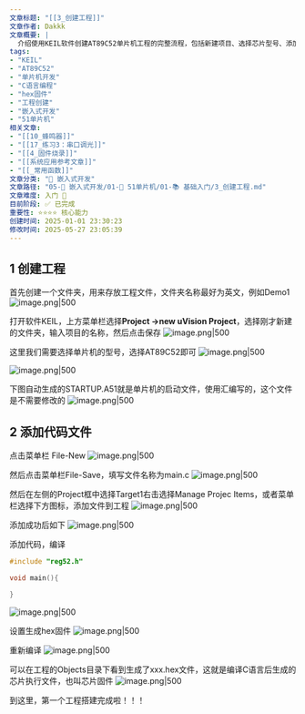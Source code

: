 ```yaml
---
文章标题: "[[3_创建工程]]" 
文章作者: Dakkk
文章概要: |
  介绍使用KEIL软件创建AT89C52单片机工程的完整流程，包括新建项目、选择芯片型号、添加代码文件、编译生成hex固件等基础操作步骤。
tags:
- "KEIL"
- "AT89C52"
- "单片机开发"
- "C语言编程"
- "hex固件"
- "工程创建"
- "嵌入式开发"
- "51单片机"
相关文章:
- "[[10_蜂鸣器]]"
- "[[17_练习3：串口调光]]"
- "[[4_固件烧录]]"
- "[[系统应用参考文章]]"
- "[[_常用函数]]"
文章分类: "🔧 嵌入式开发"
文章路径: "05-🔧 嵌入式开发/01-🎯 51单片机/01-📚 基础入门/3_创建工程.md"
文章难度: 入门 🌱
目前阶段: ✅ 已完成
重要性: ⭐⭐⭐⭐ 核心能力
创建时间: 2025-01-01 23:30:23
修改时间: 2025-05-27 23:05:39
---
```


## 1 创建工程

首先创建一个文件夹，用来存放工程文件，文件夹名称最好为英文，例如Demo1
![image.png|500](https://my-obsidian-image.oss-cn-guangzhou.aliyuncs.com/2025/01/bbbbc177f2dda2101f7c6ad418d726a9.png)

打开软件KEIL，上方菜单栏选择**Project ->new uVision Project**，选择刚才新建的文件夹，输入项目的名称，然后点击保存
![image.png|500](https://my-obsidian-image.oss-cn-guangzhou.aliyuncs.com/2025/01/74caab42bfdb88e86cf2082eb389181f.png)

这里我们需要选择单片机的型号，选择AT89C52即可
![image.png|500](https://my-obsidian-image.oss-cn-guangzhou.aliyuncs.com/2025/01/f2f52b02f5528e96fe551643081d458f.png)

![image.png|500](https://my-obsidian-image.oss-cn-guangzhou.aliyuncs.com/2025/01/c882f17acd41f20817ec3f37d2831da4.png)

下图自动生成的STARTUP.A51就是单片机的启动文件，使用汇编写的，这个文件是不需要修改的
![image.png|500](https://my-obsidian-image.oss-cn-guangzhou.aliyuncs.com/2025/01/a1630d16b7732f1cb53790b713c905a9.png)

## 2 添加代码文件

点击菜单栏 File-New
![image.png|500](https://my-obsidian-image.oss-cn-guangzhou.aliyuncs.com/2025/01/dab3c67689656070992c1dee7c849f19.png)

然后点击菜单栏File-Save，填写文件名称为main.c
![image.png|500](https://my-obsidian-image.oss-cn-guangzhou.aliyuncs.com/2025/01/51f04bc31421991b0603bab9f1ed5a0f.png)

然后在左侧的Project框中选择Target1右击选择Manage Projec Items，或者菜单栏选择下方图标，添加文件到工程
![image.png|500](https://my-obsidian-image.oss-cn-guangzhou.aliyuncs.com/2025/01/ae168889bd831a117a7efbc4b8803bf1.png)

添加成功后如下
![image.png|500](https://my-obsidian-image.oss-cn-guangzhou.aliyuncs.com/2025/01/615fa64b516e3f63d22afc1baa911830.png)

添加代码，编译
```C
#include "reg52.h"

void main(){

}
```

![image.png|500](https://my-obsidian-image.oss-cn-guangzhou.aliyuncs.com/2025/01/6c0285ec05096f808302645f881b4b8c.png)

设置生成hex固件
![image.png|500](https://my-obsidian-image.oss-cn-guangzhou.aliyuncs.com/2025/01/7b3908a525f9d44fdaca3ce7a903669a.png)

重新编译
![image.png|500](https://my-obsidian-image.oss-cn-guangzhou.aliyuncs.com/2025/01/7eae4c8669d5a09436f1ed06e7898224.png)

可以在工程的Objects目录下看到生成了xxx.hex文件，这就是编译C语言后生成的芯片执行文件，也叫芯片固件
![image.png|500](https://my-obsidian-image.oss-cn-guangzhou.aliyuncs.com/2025/01/e1d1bc7af50fea5959c17a49e8d08852.png)

到这里，第一个工程搭建完成啦！！！